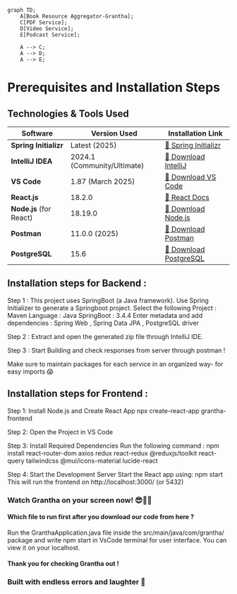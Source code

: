 ```mermaid
graph TD;
    A[Book Resource Aggregator-Grantha];
    C[PDF Service];
    D[Video Service];
    E[Podcast Service];

    A --> C;
    A --> D;
    A --> E;
```

# Prerequisites and Installation Steps 

## Technologies & Tools Used

| Software             | Version Used       | Installation Link |
|----------------------|-------------------|------------------|
| **Spring Initializr** | Latest (2025)      | [🔗 Spring Initializr](https://start.spring.io/) |
| **IntelliJ IDEA**    | 2024.1 (Community/Ultimate) | [🔗 Download IntelliJ](https://www.jetbrains.com/idea/download/) |
| **VS Code**          | 1.87 (March 2025)  | [🔗 Download VS Code](https://code.visualstudio.com/) |
| **React.js**         | 18.2.0             | [🔗 React Docs](https://react.dev/) |
| **Node.js** (for React) | 18.19.0           | [🔗 Download Node.js](https://nodejs.org/) |
| **Postman**          | 11.0.0 (2025)      | [🔗 Download Postman](https://www.postman.com/downloads/) |
| **PostgreSQL**       | 15.6               | [🔗 Download PostgreSQL](https://www.postgresql.org/download/) |

## Installation steps for Backend :
Step 1 : This project uses SpringBoot (a Java framework). Use Spring Initializer to generate a Springboot project.
Select the following 
Project : Maven
Language : Java
SpringBoot : 3.4.4
Enter metadata and add dependencies : Spring Web , Spring Data JPA , PostgreSQL driver

Step 2 : Extract and open the generated zip file through IntelliJ IDE.

Step 3 : Start Building and check responses from server through postman ! 

Make sure to maintain packages for each service in an organized way- for easy imports 😱

## Installation steps for Frontend :

Step 1: Install Node.js and Create React App
npx create-react-app grantha-frontend

Step 2: Open the Project in VS Code

Step 3: Install Required Dependencies
Run the following command :
npm install react-router-dom axios redux react-redux @reduxjs/toolkit react-query tailwindcss @mui/icons-material lucide-react

Step 4: Start the Development Server
Start the React app using: npm start
This will run the frontend on http://localhost:3000/ (or 5432)

### Watch Grantha on your screen now! 😎🚀🔥

#### Which file to run first after you download our code from here ? 
Run the GranthaApplication.java file inside the src/main/java/com/grantha/ package
and write npm start in VsCode terminal for user interface. You can view it on your localhost.


#### Thank you for checking Grantha out !

### Built with endless errors and laughter 💙
